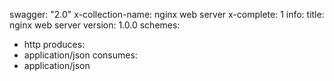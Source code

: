 swagger: "2.0"
x-collection-name: nginx web server
x-complete: 1
info:
  title: nginx web server
  version: 1.0.0
schemes:
- http
produces:
- application/json
consumes:
- application/json